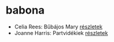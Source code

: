 # babona

- Celia Rees: Bűbájos Mary [részletek](_details/Celia%20Rees.md#id_979)
- Joanne Harris: Partvidékiek [részletek](_details/Joanne%20Harris.md#id_1128)